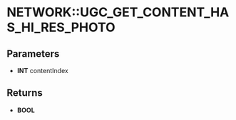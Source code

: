 # NETWORK::UGC_GET_CONTENT_HAS_HI_RES_PHOTO

## Parameters
* **INT** contentIndex

## Returns
* **BOOL**